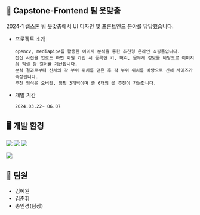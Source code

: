 ## 👕 Capstone-Frontend 팀 옷맞춤
2024-1 캡스톤 팀 옷맞춤에서 UI 디자인 및 프론트엔드 분야를 담당했습니다.

- 프로젝트 소개

      opencv, mediapipe를 활용한 이미지 분석을 통한 추천형 온라인 쇼핑몰입니다.
      전신 사진을 업로드 하면 회원 가입 시 등록한 키, 허리, 몸무게 정보를 바탕으로 이미지의 픽셀 당 길이를 계산합니다.
      분석 결과로부터 신체의 각 부위 위치를 얻은 후 각 부위 위치를 바탕으로 신체 사이즈가 측정됩니다.
      추천 형식은 오버핏, 정핏 3개씩이며 총 6개의 옷 추천이 가능합니다.

- 개발 기간

      2024.03.22~ 06.07

## 🖥️ 개발 환경
![](https://img.shields.io/badge/HTML5-E34F26?style=for-the-badge&logo=html5&logoColor=white)
![](https://img.shields.io/badge/CSS3-1572B6?style=for-the-badge&logo=css3&logoColor=white)
![](https://img.shields.io/badge/JavaScript-F7DF1E?style=for-the-badge&logo=JavaScript&logoColor=white)


![](https://img.shields.io/badge/Figma-F24E1E?style=for-the-badge&logo=figma&logoColor=white)

## 👥 팀원
- 김예원
- 김준휘
- 송인경(팀장)
